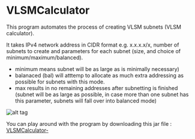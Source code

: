 # VLSMCalculator

This program automates the process of creating VLSM subnets (VLSM calculator).

It takes IPv4 network address in CIDR format e.g. x.x.x.x/x, number of subnets to create and parameters for each subnet (size, and choice of minimum/maximum/balanced).

- minimum means subnet will be as large as is minimally necessary)
- balanaced (bal) will atttemp to allocate as much extra addressing as possible for subnets with this mode.
- max results in no remaining addresses after subnetting is finished (subnet will be as large as possible,  in case more than one subnet has this parameter, subnets will fall over into balanced mode)

![alt tag](https://raw.githubusercontent.com/belavina/VLSMCalculator-/master/Sample.png)

You can play around with the program by downloading this jar file : [VLSMCalculator-](https://github.com/belavina/VLSMCalculator-/blob/master/VLSMCalculator.jar?raw=true)
